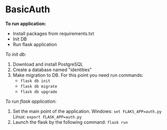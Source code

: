# BasicAuth
**To run application:**
* Install packages from requirements.txt
* Init DB
* Run flask application

_To init db:_
1) Download and install PostgreSQL
2) Create a database named "identities"
3) Make migration to DB. For this point you need run commands:
    * `flask db init` 
    * `flask db migrate`
    * `flask db upgrade`
    
_To run flask application:_
1) Set the main point of the application. Windows: `set FLAKS_APP=auth.py`
Linux: `export FLASK_APP=auth.py`
2) Launch the flask by the following command: `flask run`